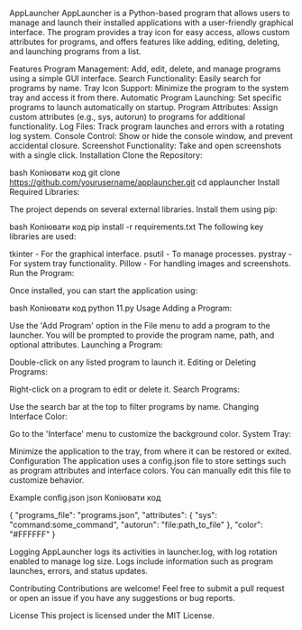 AppLauncher
AppLauncher is a Python-based program that allows users to manage and launch their installed applications with a user-friendly graphical interface. The program provides a tray icon for easy access, allows custom attributes for programs, and offers features like adding, editing, deleting, and launching programs from a list.

Features
Program Management: Add, edit, delete, and manage programs using a simple GUI interface.
Search Functionality: Easily search for programs by name.
Tray Icon Support: Minimize the program to the system tray and access it from there.
Automatic Program Launching: Set specific programs to launch automatically on startup.
Program Attributes: Assign custom attributes (e.g., sys, autorun) to programs for additional functionality.
Log Files: Track program launches and errors with a rotating log system.
Console Control: Show or hide the console window, and prevent accidental closure.
Screenshot Functionality: Take and open screenshots with a single click.
Installation
Clone the Repository:

bash
Копіювати код
git clone https://github.com/yourusername/applauncher.git
cd applauncher
Install Required Libraries:

The project depends on several external libraries. Install them using pip:

bash
Копіювати код
pip install -r requirements.txt
The following key libraries are used:

tkinter - For the graphical interface.
psutil - To manage processes.
pystray - For system tray functionality.
Pillow - For handling images and screenshots.
Run the Program:

Once installed, you can start the application using:

bash
Копіювати код
python 11.py
Usage
Adding a Program:

Use the 'Add Program' option in the File menu to add a program to the launcher. You will be prompted to provide the program name, path, and optional attributes.
Launching a Program:

Double-click on any listed program to launch it.
Editing or Deleting Programs:

Right-click on a program to edit or delete it.
Search Programs:

Use the search bar at the top to filter programs by name.
Changing Interface Color:

Go to the 'Interface' menu to customize the background color.
System Tray:

Minimize the application to the tray, from where it can be restored or exited.
Configuration
The application uses a config.json file to store settings such as program attributes and interface colors. You can manually edit this file to customize behavior.

Example config.json
json
Копіювати код


{
  "programs_file": "programs.json",
  "attributes": {
    "sys": "command:some_command",
    "autorun": "file:path_to_file"
  },
  "color": "#FFFFFF"
}





Logging
AppLauncher logs its activities in launcher.log, with log rotation enabled to manage log size. Logs include information such as program launches, errors, and status updates.

Contributing
Contributions are welcome! Feel free to submit a pull request or open an issue if you have any suggestions or bug reports.

License
This project is licensed under the MIT License.
